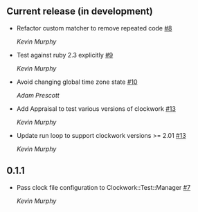 ## Current release (in development)

* Refactor custom matcher to remove repeated code [#8](https://github.com/kevin-j-m/clockwork-test/pull/8)

  *Kevin Murphy*

* Test against ruby 2.3 explicitly [#9](https://github.com/kevin-j-m/clockwork-test/pull/9)

  *Kevin Murphy*

* Avoid changing global time zone state [#10](https://github.com/kevin-j-m/clockwork-test/pull/10)

  *Adam Prescott*

* Add Appraisal to test various versions of clockwork [#13](https://github.com/kevin-j-m/clockwork-test/pull/13)

  *Kevin Murphy*

* Update run loop to support clockwork versions >= 2.01 [#13](https://github.com/kevin-j-m/clockwork-test/pull/13)

  *Kevin Murphy*

## 0.1.1

* Pass clock file configuration to Clockwork::Test::Manager [#7](https://github.com/kevin-j-m/clockwork-test/pull/7)

  *Kevin Murphy*
